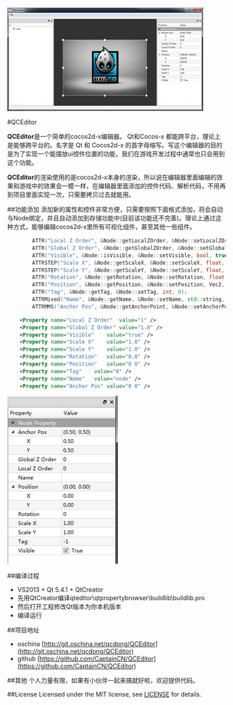 ![preview][]

#QCEditor

**QCEditor**是一个简单的cocos2d-x编辑器。 Qt和Cocos-x 都能跨平台，理论上是能够跨平台的。名字是 Qt 和 Cocos2d-x 的首字母缩写。写这个编辑器的目的是为了实现一个能摆放ui控件位置的功能，我们在游戏开发过程中通常也只会用到这个功能。

**QCEditor**的渲染使用的是cocos2d-x本身的渲染，所以说在编辑器里面编辑的效果和游戏中的效果会一模一样，在编辑器里面添加的控件代码、解析代码，不用再到项目里面实现一次，只需要拷贝过去就能用。

##功能添加
添加新的属性和控件非常方便，只需要按照下面格式添加，将会自动与Node绑定，并且自动添加到存储功能中(目前该功能还不完善)。理论上通过这种方式，能够编辑cocos2d-x里所有可视化组件，甚至其他一些组件。

```C++
		ATTR("Local Z Order", &Node::getLocalZOrder, &Node::setLocalZOrder, int, 0);
		ATTR("Global Z Order", &Node::getGlobalZOrder, &Node::setGlobalZOrder, float, 0.0);
		ATTR("Visible", &Node::isVisible, &Node::setVisible, bool, true);
		ATTRSTEP("Scale X", &Node::getScaleX, &Node::setScaleX, float, 1.0, 0.1);//don't using 1.0f,
		ATTRSTEP("Scale Y", &Node::getScaleY, &Node::setScaleY, float, 1.0, 0.1);
		ATTR("Rotation", &Node::getRotation, &Node::setRotation, float, 0);
		ATTR("Position", &Node::getPosition, &Node::setPosition, Vec2, Vec2(0, 0));
		ATTR("Tag", &Node::getTag, &Node::setTag, int, 0);
		ATTRMixed("Name", &Node::getName, &Node::setName, std::string, std::string());
		ATTRMMS("Anchor Pos", &Node::getAnchorPoint, &Node::setAnchorPoint, Vec2, Vec2(0.5, 0.5), Vec2(0, 0), Vec2(1, 1), Vec2(0.1, 0.1));
```

```XML
	<Property name="Local Z Order"	value="1" />
	<Property name="Global Z Order"	value="1.0" />
	<Property name="Visible"	value="true" />
	<Property name="Scale X"	value="1.0" />
	<Property name="Scale Y"	value="1.0" />
	<Property name="Rotation"	value="0.0" />
	<Property name="Position"	value="0 0" />
	<Property name="Tag"	value="0" />
	<Property name="Name"	value="node" />
	<Property name="Anchor Pos"	value="0 0" />
```

![attr][]


##编译过程
* VS2013 + Qt 5.4.1 + QtCreator
* 先用QtCreator编译qteditor\qtpropertybrowser\buildlib\buildlib.pro
* 然后打开工程修改Qt版本为你本机版本
* 编译运行

##项目地址

* oschina  [http://git.oschina.net/qcdong/QCEditor](http://git.oschina.net/qcdong/QCEditor)
* github   [https://github.com/CaptainCN/QCEditor](https://github.com/CaptainCN/QCEditor)


##其他
个人力量有限，如果有小伙伴一起来搞就好啦，欢迎提供代码。

##License
Licensed under the MIT license, see [LICENSE](LICENSE) for details.


[preview]: images/preview.jpg
[attr]: images/attr.png